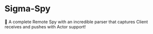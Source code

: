 # Sigma-Spy
🛜 A complete Remote Spy with an incredible parser that captures Client receives and pushes with Actor support!

